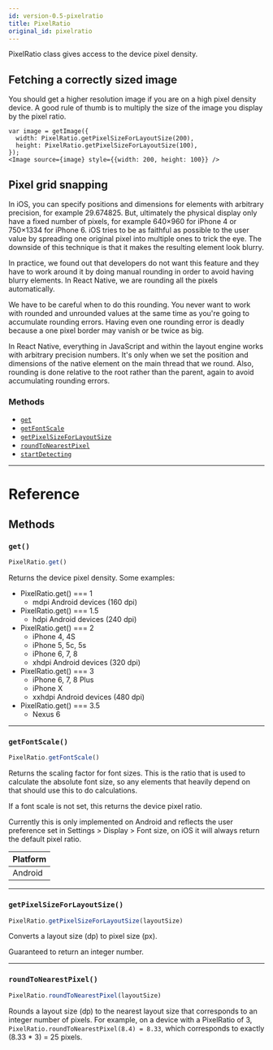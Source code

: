 ```yaml
---
id: version-0.5-pixelratio
title: PixelRatio
original_id: pixelratio
---
```


PixelRatio class gives access to the device pixel density.

## Fetching a correctly sized image

You should get a higher resolution image if you are on a high pixel density
device. A good rule of thumb is to multiply the size of the image you display
by the pixel ratio.

```
var image = getImage({
  width: PixelRatio.getPixelSizeForLayoutSize(200),
  height: PixelRatio.getPixelSizeForLayoutSize(100),
});
<Image source={image} style={{width: 200, height: 100}} />
```

## Pixel grid snapping

In iOS, you can specify positions and dimensions for elements with arbitrary
precision, for example 29.674825. But, ultimately the physical display only
have a fixed number of pixels, for example 640×960 for iPhone 4 or 750×1334
for iPhone 6. iOS tries to be as faithful as possible to the user value by
spreading one original pixel into multiple ones to trick the eye. The
downside of this technique is that it makes the resulting element look
blurry.

In practice, we found out that developers do not want this feature and they
have to work around it by doing manual rounding in order to avoid having
blurry elements. In React Native, we are rounding all the pixels
automatically.

We have to be careful when to do this rounding. You never want to work with
rounded and unrounded values at the same time as you're going to accumulate
rounding errors. Having even one rounding error is deadly because a one
pixel border may vanish or be twice as big.

In React Native, everything in JavaScript and within the layout engine works
with arbitrary precision numbers. It's only when we set the position and
dimensions of the native element on the main thread that we round. Also,
rounding is done relative to the root rather than the parent, again to avoid
accumulating rounding errors.



### Methods

- [`get`](docs/pixelratio.html#get)
- [`getFontScale`](docs/pixelratio.html#getfontscale)
- [`getPixelSizeForLayoutSize`](docs/pixelratio.html#getpixelsizeforlayoutsize)
- [`roundToNearestPixel`](docs/pixelratio.html#roundtonearestpixel)
- [`startDetecting`](docs/pixelratio.html#startdetecting)




---

# Reference

## Methods

### `get()`

```javascript
PixelRatio.get()
```


Returns the device pixel density. Some examples:

  - PixelRatio.get() === 1
    - mdpi Android devices (160 dpi)
  - PixelRatio.get() === 1.5
    - hdpi Android devices (240 dpi)
  - PixelRatio.get() === 2
    - iPhone 4, 4S
    - iPhone 5, 5c, 5s
    - iPhone 6, 7, 8
    - xhdpi Android devices (320 dpi)
  - PixelRatio.get() === 3
    - iPhone 6, 7, 8 Plus
    - iPhone X
    - xxhdpi Android devices (480 dpi)
  - PixelRatio.get() === 3.5
    - Nexus 6




---

### `getFontScale()`

```javascript
PixelRatio.getFontScale()
```


Returns the scaling factor for font sizes. This is the ratio that is used to calculate the absolute font size, so any elements that heavily depend on that should use this to do calculations.

If a font scale is not set, this returns the device pixel ratio.

Currently this is only implemented on Android and reflects the user preference set in Settings > Display > Font size, on iOS it will always return the default pixel ratio.

| Platform |
| - |
| Android |


---

### `getPixelSizeForLayoutSize()`

```javascript
PixelRatio.getPixelSizeForLayoutSize(layoutSize)
```

Converts a layout size (dp) to pixel size (px).

Guaranteed to return an integer number.




---

### `roundToNearestPixel()`

```javascript
PixelRatio.roundToNearestPixel(layoutSize)
```

Rounds a layout size (dp) to the nearest layout size that corresponds to an integer number of pixels. For example, on a device with a PixelRatio of 3, `PixelRatio.roundToNearestPixel(8.4) = 8.33`, which corresponds to exactly (8.33 * 3) = 25 pixels.


